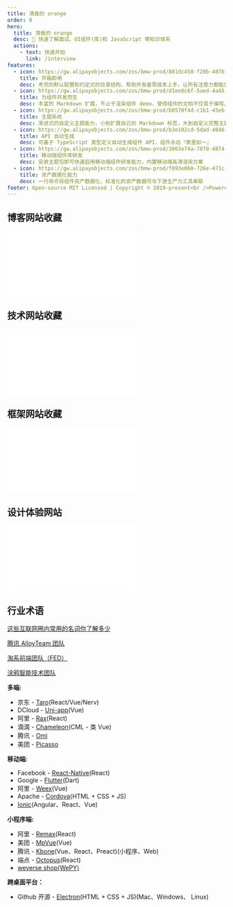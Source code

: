 ```yaml
---
title: 清香的 orange
order: 0
hero:
  title: 清香的 orange
  desc: 📖 快速了解面试、UI组件(库)和 JavaScript 等知识体系
  actions:
    - text: 快速开始
      link: /interview
features:
  - icon: https://gw.alipayobjects.com/zos/bmw-prod/881dc458-f20b-407b-947a-95104b5ec82b/k79dm8ih_w144_h144.png
    title: 开箱即用
    desc: 考究的默认配置和约定式的目录结构，帮助开发者零成本上手，让所有注意力都能放在文档编写和组件开发上
  - icon: https://gw.alipayobjects.com/zos/bmw-prod/d1ee0c6f-5aed-4a45-a507-339a4bfe076c/k7bjsocq_w144_h144.png
    title: 为组件开发而生
    desc: 丰富的 Markdown 扩展，不止于渲染组件 demo，使得组件的文档不仅易于编写、管理，还好看、好用
  - icon: https://gw.alipayobjects.com/zos/bmw-prod/b8570f4d-c1b1-45eb-a1da-abff53159967/kj9t990h_w144_h144.png
    title: 主题系统
    desc: 渐进式的自定义主题能力，小到扩展自己的 Markdown 标签，大到自定义完整主题包，全由你定
  - icon: https://gw.alipayobjects.com/zos/bmw-prod/b3e102cd-5dad-4046-a02a-be33241d1cc7/kj9t8oji_w144_h144.png
    title: API 自动生成
    desc: 可基于 TypeScript 类型定义自动生成组件 API，组件永远『表里如一』
  - icon: https://gw.alipayobjects.com/zos/bmw-prod/3863e74a-7870-4874-b1e1-00a8cdf47684/kj9t7ww3_w144_h144.png
    title: 移动端组件库研发
    desc: 安装主题包即可快速启用移动端组件研发能力，内置移动端高清渲染方案
  - icon: https://gw.alipayobjects.com/zos/bmw-prod/f093e060-726e-471c-a53e-e988ed3f560c/kj9t9sk7_w144_h144.png
    title: 资产数据化能力
    desc: 一行命令将组件资产数据化，标准化的资产数据可与下游生产力工具串联
footer: Open-source MIT Licensed | Copyright © 2019-present<br />Powered by self
---
```


<!-- <center>
  <p align="center">
  <img src="https://gimg2.baidu.com/image_search/src=http%3A%2F%2Fpic1.win4000.com%2Fwallpaper%2F2017-10-13%2F59e05c04a6ee4.jpg%3Fdown&refer=http%3A%2F%2Fpic1.win4000.com&app=2002&size=f9999,10000&q=a80&n=0&g=0n&fmt=jpeg?sec=1637738482&t=548113642b67d6a40dd0e6db4f03b4fe" width="75%" style="border-radius: 15px" />
  </p>
</center>

<center>
  <p align="center" style="font-size: 28px">清香的 Orange</p>
</center> -->

## 博客网站收藏

<embed src="../README.md#RE-/<table id='blog'>[^]+?[\r\n]<\/table>/"></embed>

## 技术网站收藏

<embed src="../README.md#RE-/<table id='technology'>[^]+?[\r\n]<\/table>/"></embed>

## 框架网站收藏

<embed src="../README.md#RE-/<table id='frame'>[^]+?[\r\n]<\/table>/"></embed>

## 设计体验网站

<embed src="../README.md#RE-/<table id='design'>[^]+?[\r\n]<\/table>/"></embed>

## 行业术语

[这些互联网圈内常用的名词你了解多少](https://zhuanlan.zhihu.com/p/64649254)

[腾讯 AlloyTeam 团队](http://www.alloyteam.com)

[淘系前端团队（FED）](https://fed.taobao.org/?spm=taofed.homepage.header.1.64e35ac8E6rU7c)

[涂鸦智能技术团队](https://tech.tuya.com/)

**多端:**

- 京东 - [Taro](https://taro.jd.com/)(React/Vue/Nerv)
- DCloud - [Uni-app](https://uniapp.dcloud.io/)(Vue)
- 阿里 - [Rax](https://rax.js.org/)(React)
- 滴滴 - [Chameleon](https://cml.js.org/)(CML - 类 Vue)
- 腾讯 - [Omi](https://github.com/Tencent/omi)
- 美团 - [Picasso](https://github.com/square/picasso)

**移动端:**

- Facebook - [React-Native](https://reactnative.dev/)(React)
- Google - [Flutter](https://flutter.dev/)(Dart)
- 阿里 - [Weex](https://incubator.apache.org/projects/weex.html)(Vue)
- Apache - [Cordova](http://cordova.axuer.com/)(HTML + CSS + JS)
- [Ionic](https://ionicframework.com/)(Angular、React、Vue)

**小程序端:**

- 阿里 - [Remax](https://remaxjs.org/)(React)
- 美团 - [MpVue](http://mpvue.com/)(Vue)
- 腾讯 - [Kbone](https://wechat-miniprogram.github.io/kbone/docs/)(Vue、React、Preact)(小程序、Web)
- 端点 - [Octopus](https://octopus.terminus.io/)(React)
- [weverse shop(WePY)](https://www.weverseshop.io/en.html)

**跨桌面平台：**

- Github 开源 - [Electron](https://www.electronjs.org/)(HTML + CSS + JS)(Mac、Windows、 Linux)
